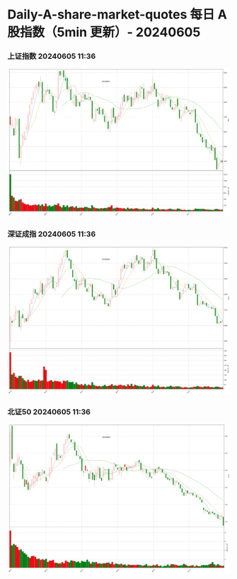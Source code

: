 
# Daily-A-share-market-quotes 每日 A 股指数（5min 更新）- 20240605

### 上证指数 20240605 11:36
![](./fig/2024/6/20240605-sh000001.png)

### 深证成指 20240605 11:36
![](./fig/2024/6/20240605-sz399001.png)

### 北证50 20240605 11:36
![](./fig/2024/6/20240605-bj899050.png)
